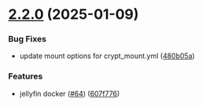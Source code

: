 # [2.2.0](https://github.com/arpanrec/home-lab/compare/2.1.1...2.2.0) (2025-01-09)


### Bug Fixes

* update mount options for crypt_mount.yml ([480b05a](https://github.com/arpanrec/home-lab/commit/480b05aacc4ed9e7dbadf8914e073c7e6b82fbbf))


### Features

* jellyfin docker ([#64](https://github.com/arpanrec/home-lab/issues/64)) ([607f776](https://github.com/arpanrec/home-lab/commit/607f776fc8f0f7120e0e0b88adbcd606602f13c9))
